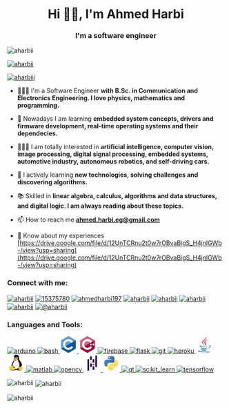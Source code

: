 <h1 align="center">Hi 👋🏼, I'm Ahmed Harbi</h1>
<h3 align="center">I'm a software engineer</h3>

<p align="left"> <img src="https://komarev.com/ghpvc/?username=aharbii&label=Profile%20views&color=0e75b6&style=flat" alt="aharbii" /> </p>

<p align="left"> <a href="https://github.com/ryo-ma/github-profile-trophy"><img src="https://github-profile-trophy.vercel.app/?username=aharbii" alt="aharbii" /></a> </p>

<p align="left"> <a href="https://twitter.com/aharbiii" target="blank"><img src="https://img.shields.io/twitter/follow/aharbiii?logo=twitter&style=for-the-badge" alt="aharbiii" /></a> </p>

- 👨🏻‍🎓 I'm a Software Engineer **with B.Sc. in Communication and Electronics Engineering. I love physics, mathematics and programming.**

- 🌱 Nowadays I am learning **embedded system concepts, drivers and firmware development, real-time operating systems and their dependecies.**

- 👨🏻‍💻 I am totally interested in **artificial intelligence, computer vision, image processing, digital signal processing, embedded systems, automotive industry, autonomous robotics, and self-driving cars.**

- 🚀 I actively learning **new technologies, solving challenges and discovering algorithms.**

- 📚 Skilled in **linear algebra, calculus, algorithms and data structures, and digital logic. I am always reading about these topics.**

- 📫 How to reach me **ahmed.harbi.eg@gmail.com**

- 📄 Know about my experiences [https://drive.google.com/file/d/12UnTCRnu2t0w7rOBvaBigS_H4jnlGWb-/view?usp=sharing](https://drive.google.com/file/d/12UnTCRnu2t0w7rOBvaBigS_H4jnlGWb-/view?usp=sharing)

<h3 align="left">Connect with me:</h3>
<p align="left">
<a href="https://linkedin.com/in/aharbii" target="blank"><img align="center" src="https://raw.githubusercontent.com/rahuldkjain/github-profile-readme-generator/master/src/images/icons/Social/linked-in-alt.svg" alt="aharbii" height="30" width="40" /></a>
<a href="https://stackoverflow.com/users/15375780" target="blank"><img align="center" src="https://raw.githubusercontent.com/rahuldkjain/github-profile-readme-generator/master/src/images/icons/Social/stack-overflow.svg" alt="15375780" height="30" width="40" /></a>
<a href="https://kaggle.com/ahmedharbi197" target="blank"><img align="center" src="https://raw.githubusercontent.com/rahuldkjain/github-profile-readme-generator/master/src/images/icons/Social/kaggle.svg" alt="ahmedharbi197" height="30" width="40" /></a>
<a href="https://www.codechef.com/users/aharbii" target="blank"><img align="center" src="https://cdn.jsdelivr.net/npm/simple-icons@3.1.0/icons/codechef.svg" alt="aharbii" height="30" width="40" /></a>
<a href="https://www.hackerrank.com/aharbii" target="blank"><img align="center" src="https://raw.githubusercontent.com/rahuldkjain/github-profile-readme-generator/master/src/images/icons/Social/hackerrank.svg" alt="aharbii" height="30" width="40" /></a>
<a href="https://codeforces.com/profile/aharbii" target="blank"><img align="center" src="https://raw.githubusercontent.com/rahuldkjain/github-profile-readme-generator/master/src/images/icons/Social/codeforces.svg" alt="aharbii" height="30" width="40" /></a>
<a href="https://www.leetcode.com/aharbii" target="blank"><img align="center" src="https://raw.githubusercontent.com/rahuldkjain/github-profile-readme-generator/master/src/images/icons/Social/leet-code.svg" alt="aharbii" height="30" width="40" /></a>
<a href="https://www.hackerearth.com/@aharbii" target="blank"><img align="center" src="https://raw.githubusercontent.com/rahuldkjain/github-profile-readme-generator/master/src/images/icons/Social/hackerearth.svg" alt="@aharbii" height="30" width="40" /></a>
</p>

<h3 align="left">Languages and Tools:</h3>
<p align="left"> <a href="https://www.arduino.cc/" target="_blank" rel="noreferrer"> <img src="https://cdn.worldvectorlogo.com/logos/arduino-1.svg" alt="arduino" width="40" height="40"/> </a> <a href="https://www.gnu.org/software/bash/" target="_blank" rel="noreferrer"> <img src="https://www.vectorlogo.zone/logos/gnu_bash/gnu_bash-icon.svg" alt="bash" width="40" height="40"/> </a> <a href="https://www.cprogramming.com/" target="_blank" rel="noreferrer"> <img src="https://raw.githubusercontent.com/devicons/devicon/master/icons/c/c-original.svg" alt="c" width="40" height="40"/> </a> <a href="https://www.w3schools.com/cpp/" target="_blank" rel="noreferrer"> <img src="https://raw.githubusercontent.com/devicons/devicon/master/icons/cplusplus/cplusplus-original.svg" alt="cplusplus" width="40" height="40"/> </a> <a href="https://firebase.google.com/" target="_blank" rel="noreferrer"> <img src="https://www.vectorlogo.zone/logos/firebase/firebase-icon.svg" alt="firebase" width="40" height="40"/> </a> <a href="https://flask.palletsprojects.com/" target="_blank" rel="noreferrer"> <img src="https://www.vectorlogo.zone/logos/pocoo_flask/pocoo_flask-icon.svg" alt="flask" width="40" height="40"/> </a> <a href="https://git-scm.com/" target="_blank" rel="noreferrer"> <img src="https://www.vectorlogo.zone/logos/git-scm/git-scm-icon.svg" alt="git" width="40" height="40"/> </a> <a href="https://heroku.com" target="_blank" rel="noreferrer"> <img src="https://www.vectorlogo.zone/logos/heroku/heroku-icon.svg" alt="heroku" width="40" height="40"/> </a> <a href="https://www.java.com" target="_blank" rel="noreferrer"> <img src="https://raw.githubusercontent.com/devicons/devicon/master/icons/java/java-original.svg" alt="java" width="40" height="40"/> </a> <a href="https://www.linux.org/" target="_blank" rel="noreferrer"> <img src="https://raw.githubusercontent.com/devicons/devicon/master/icons/linux/linux-original.svg" alt="linux" width="40" height="40"/> </a> <a href="https://www.mathworks.com/" target="_blank" rel="noreferrer"> <img src="https://upload.wikimedia.org/wikipedia/commons/2/21/Matlab_Logo.png" alt="matlab" width="40" height="40"/> </a> <a href="https://opencv.org/" target="_blank" rel="noreferrer"> <img src="https://www.vectorlogo.zone/logos/opencv/opencv-icon.svg" alt="opencv" width="40" height="40"/> </a> <a href="https://pandas.pydata.org/" target="_blank" rel="noreferrer"> <img src="https://raw.githubusercontent.com/devicons/devicon/2ae2a900d2f041da66e950e4d48052658d850630/icons/pandas/pandas-original.svg" alt="pandas" width="40" height="40"/> </a> <a href="https://www.python.org" target="_blank" rel="noreferrer"> <img src="https://raw.githubusercontent.com/devicons/devicon/master/icons/python/python-original.svg" alt="python" width="40" height="40"/> </a> <a href="https://www.qt.io/" target="_blank" rel="noreferrer"> <img src="https://upload.wikimedia.org/wikipedia/commons/0/0b/Qt_logo_2016.svg" alt="qt" width="40" height="40"/> </a> <a href="https://scikit-learn.org/" target="_blank" rel="noreferrer"> <img src="https://upload.wikimedia.org/wikipedia/commons/0/05/Scikit_learn_logo_small.svg" alt="scikit_learn" width="40" height="40"/> </a> <a href="https://www.tensorflow.org" target="_blank" rel="noreferrer"> <img src="https://www.vectorlogo.zone/logos/tensorflow/tensorflow-icon.svg" alt="tensorflow" width="40" height="40"/> </a> </p>

<p><img align="left" src="https://github-readme-stats.vercel.app/api/top-langs?username=aharbii&show_icons=true&locale=en&layout=compact" alt="aharbii" /></p>

<p>&nbsp;<img align="center" src="https://github-readme-stats.vercel.app/api?username=aharbii&show_icons=true&locale=en" alt="aharbii" /></p>

<p><img align="center" src="https://github-readme-streak-stats.herokuapp.com/?user=aharbii&" alt="aharbii" /></p>
